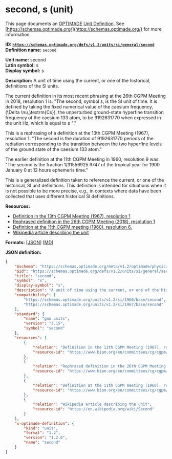# second, s (unit)

This page documents an [OPTIMADE](https://www.optimade.org/) [Unit Definition](https://schemas.optimade.org/#definitions). See [https://schemas.optimade.org/](https://schemas.optimade.org/) for more information.

**ID: [`https://schemas.optimade.org/defs/v1.2/units/si/general/second`](https://schemas.optimade.org/defs/v1.2/units/si/general/second)**  
**Definition name:** `second`

**Unit name:** second  
**Latin symbol:** s  
**Display symbol:** s  
  
**Description:** A unit of time using the current, or one of the historical, definitions of the SI units.

The current definition in its most recent phrasing at the 26th CGPM Meeting in 2018, resolution 1 is: "The second, symbol s, is the SI unit of time. It is defined by taking the fixed numerical value of the caesium frequency, \(\Delta \nu_\textrm{Cs}\), the unperturbed ground-state hyperfine transition frequency of the caesium 133 atom, to be 9192631770 when expressed in the unit Hz, which is equal to s⁻¹."

This is a rephrasing of a definition at the 13th CGPM Meeting (1967), resolution 1: "The second is the duration of 9192631770 periods of the radiation corresponding to the transition between the two hyperfine levels of the ground state of the caesium 133 atom."

The earlier definition at the 11th CGPM Meeting in 1960, resolution 9 was: "The second is the fraction 1/31556925.9747 of the tropical year for 1900 January 0 at 12 hours ephemeris time."

This is a generalized definition taken to reference the current, or one of the historical, SI unit definitions.
This definition is intended for situations when it is not possible to be more precise, e.g., in contexts where data have been collected that uses different historical SI definitions.

**Resources:**

- [Definition in the 13th CGPM Meeting (1967), resolution 1](https://www.bipm.org/en/committees/cg/cgpm/13-1967/resolution-1)
- [Rephrased definition in the 26th CGPM Meeting (2018), resolution 1](https://www.bipm.org/en/committees/cg/cgpm/26-2018/resolution-1)
- [Definition at the 11th CGPM meeting (1960), resolution 6.](https://www.bipm.org/en/committees/cg/cgpm/11-1960/resolution-6)
- [Wikipedia article describing the unit](https://en.wikipedia.org/wiki/Second)


**Formats:** [[JSON](second.json)] [[MD](second.md)]

**JSON definition:**

``` json
{
    "$schema": "https://schemas.optimade.org/meta/v1.2/optimade/physical_unit_definition.md",
    "$id": "https://schemas.optimade.org/defs/v1.2/units/si/general/second",
    "title": "second",
    "symbol": "s",
    "display-symbol": "s",
    "description": "A unit of time using the current, or one of the historical, definitions of the SI units.\n\nThe current definition in its most recent phrasing at the 26th CGPM Meeting in 2018, resolution 1 is: \"The second, symbol s, is the SI unit of time. It is defined by taking the fixed numerical value of the caesium frequency, \\(\\Delta \\nu_\\textrm{Cs}\\), the unperturbed ground-state hyperfine transition frequency of the caesium 133 atom, to be 9192631770 when expressed in the unit Hz, which is equal to s\u207b\u00b9.\"\n\nThis is a rephrasing of a definition at the 13th CGPM Meeting (1967), resolution 1: \"The second is the duration of 9192631770 periods of the radiation corresponding to the transition between the two hyperfine levels of the ground state of the caesium 133 atom.\"\n\nThe earlier definition at the 11th CGPM Meeting in 1960, resolution 9 was: \"The second is the fraction 1/31556925.9747 of the tropical year for 1900 January 0 at 12 hours ephemeris time.\"\n\nThis is a generalized definition taken to reference the current, or one of the historical, SI unit definitions.\nThis definition is intended for situations when it is not possible to be more precise, e.g., in contexts where data have been collected that uses different historical SI definitions.",
    "compatibility": [
        "https://schemas.optimade.org/units/v1.2/si/1960/base/second",
        "https://schemas.optimade.org/units/v1.2/si/1967/base/second"
    ],
    "standard": {
        "name": "gnu units",
        "version": "3.15",
        "symbol": "second"
    },
    "resources": [
        {
            "relation": "Definition in the 13th CGPM Meeting (1967), resolution 1",
            "resource-id": "https://www.bipm.org/en/committees/cg/cgpm/13-1967/resolution-1"
        },
        {
            "relation": "Rephrased definition in the 26th CGPM Meeting (2018), resolution 1",
            "resource-id": "https://www.bipm.org/en/committees/cg/cgpm/26-2018/resolution-1"
        },
        {
            "relation": "Definition at the 11th CGPM meeting (1960), resolution 6.",
            "resource-id": "https://www.bipm.org/en/committees/cg/cgpm/11-1960/resolution-6"
        },
        {
            "relation": "Wikipedia article describing the unit",
            "resource-id": "https://en.wikipedia.org/wiki/Second"
        }
    ],
    "x-optimade-definition": {
        "kind": "unit",
        "format": "1.2",
        "version": "1.2.0",
        "name": "second"
    }
}
```